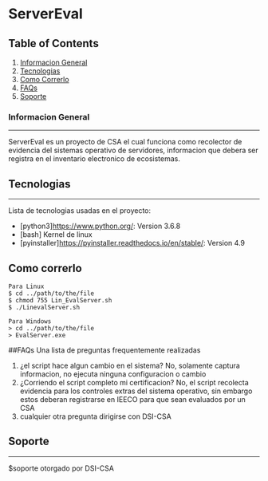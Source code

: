 # ServerEval
## Table of Contents
1. [Informacion General](#general-info)
2. [Tecnologias](#technologies)
3. [Como Correrlo](#installation)
5. [FAQs](#faqs)
6. [Soporte](#soporte)
### Informacion General
***
ServerEval es un proyecto de CSA el cual funciona como recolector de evidencia del sistemas operativo de servidores, informacion que debera ser registra en el inventario electronico de ecosistemas. 

## Tecnologias
***
Lista de tecnologias usadas en el proyecto:
* [python3]https://www.python.org/: Version 3.6.8 
* [bash] Kernel de linux
* [pyinstaller]https://pyinstaller.readthedocs.io/en/stable/: Version 4.9

## Como correrlo
```
Para Linux
$ cd ../path/to/the/file
$ chmod 755 Lin_EvalServer.sh
$ ./LinevalServer.sh
```
```
Para Windows
> cd ../path/to/the/file
> EvalServer.exe
```

##FAQs
Una lista de preguntas frequentemente realizadas
1. ¿el script hace algun cambio en el sistema?
No, solamente captura informacion, no ejecuta ninguna configuracion o cambio
2. ¿Corriendo el script completo mi certificacion? 
No, el script recolecta evidencia para los controles extras del sistema operativo, sin embargo estos deberan registrarse en IEECO para que sean evaluados por un CSA
3. cualquier otra pregunta dirigirse con DSI-CSA


## Soporte
***
$soporte otorgado por DSI-CSA
